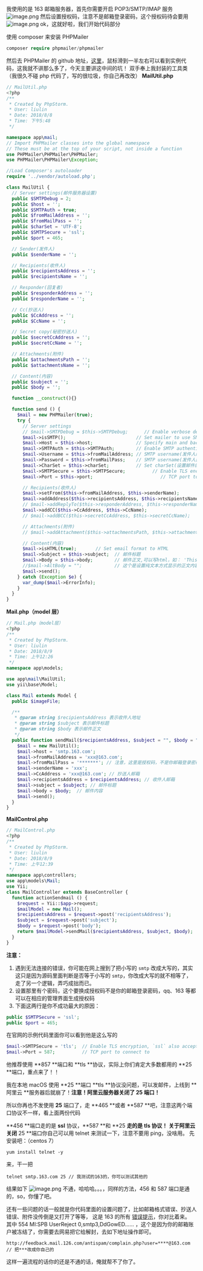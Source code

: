 我使用的是 163 邮箱服务器，首先你需要开启 POP3/SMTP/IMAP 服务
![image.png](https://cdn.nlark.com/yuque/0/2023/png/160765/1676519064530-29b2668b-8824-4a7e-8963-c9630658c683.png#averageHue=%23f5f5f5&clientId=uea5be4ee-38a0-4&from=paste&height=354&id=u4ab29f4b&name=image.png&originHeight=707&originWidth=926&originalType=binary&ratio=2&rotation=0&showTitle=false&size=188676&status=done&style=none&taskId=u0b83f53d-8d8e-4cd1-86c2-2ab3c54b5d9&title=&width=463)
然后设置授权码，注意不是邮箱登录密码，这个授权码待会要用
![image.png](https://cdn.nlark.com/yuque/0/2023/png/160765/1676519078803-b459aedf-6625-455a-b3cc-3feccea7e46c.png#averageHue=%23d2b8a8&clientId=uea5be4ee-38a0-4&from=paste&height=198&id=ue7dfa882&name=image.png&originHeight=395&originWidth=990&originalType=binary&ratio=2&rotation=0&showTitle=false&size=143941&status=done&style=none&taskId=u1717c218-0d05-448a-868e-d45292ef67c&title=&width=495)
ok，这就好啦，我们开始代码部分

使用 composer 来安装 PHPMailer

```php
composer require phpmailer/phpmailer
```

然后去 PHPMailer 的 github 地址，[这里](https://github.com/PHPMailer/PHPMailer)，鼠标滑到一半左右可以看到实例代码，这我就不讲那么多了，今天主要讲这中间的坑！
双手奉上我封装的工具类（我很久不碰 php 代码了，写的很垃圾，你自己再改改）
**MailUtil.php**

```php
// MailUtil.php
<?php
/**
 * Created by PhpStorm.
 * User: liulin
 * Date: 2018/8/8
 * Time: 下午5:48
 */

namespace app\mail;
// Import PHPMailer classes into the global namespace
// These must be at the top of your script, not inside a function
use PHPMailer\PHPMailer\PHPMailer;
use PHPMailer\PHPMailer\Exception;

//Load Composer's autoloader
require '../vendor/autoload.php';

class MailUtil {
  // Server settings(邮件服务器设置)
  public $SMTPDebug = 2;
  public $host = '';
  public $SMTPAuth = true;
  public $fromMailAddress = '';
  public $fromMailPass = '';
  public $charSet = 'UTF-8';
  public $SMTPSecure = 'ssl';
  public $port = 465;

  // Sender(发件人)
  public $senderName = '';

  // Recipients(收件人)
  public $recipientsAddress = '';
  public $recipientsName = '';

  // Responder(回复者)
  public $responderAddress = '';
  public $responderName = '';

  // Cc(抄送人)
  public $CcAddress = '';
  public $CcName = '';

  // Secret copy(秘密抄送人)
  public $secretCcAddress = '';
  public $secretCcName = '';

  // Attachments(附件)
  public $attachmentsPath = '';
  public $attachmentsName = '';

  // Content(内容)
  public $subject = '';
  public $body = '';

  function __construct(){}

  function send () {
    $mail = new PHPMailer(true);
    try {
      // Server settings
      // $mail->SMTPDebug = $this->SMTPDebug;      // Enable verbose debug output(启用详细调试输出)
      $mail->isSMTP();                          // Set mailer to use SMTP(使用SMTP服务)
      $mail->Host = $this->host;                // Specify main and backup SMTP servers(指定主要和备用SMTP服务器)
      $mail->SMTPAuth = $this->SMTPAuth;        // Enable SMTP authentication(启用SMTP身份验证)
      $mail->Username = $this->fromMailAddress; // SMTP username(发件人邮箱)
      $mail->Password = $this->fromMailPass;    // SMTP username(发件人密码)
      $mail->CharSet = $this->charSet;          // Set charSet(设置邮件的字符编码，这很重要，不然中文乱码)
      $mail->SMTPSecure = $this->SMTPSecure;          // Enable TLS encryption, `ssl` also accepted(启用TLS加密，`ssl`也被接受)
      $mail->Port = $this->port;                         // TCP port to connect to(要连接的TCP端口) 常用邮箱的 SMTP 地址和端口参见：https://blog.wpjam.com/m/gmail-qmail-163mail-imap-smtp-pop3/

      // Recipients(收件人)
      $mail->setFrom($this->fromMailAddress, $this->senderName);           // 设置发件人信息，如邮件格式说明中的发件人，这里会显示为Mailer(xxxx@163.com），Mailer是当做名字显示
      $mail->addAddress($this->recipientsAddress, $this->recipientsName);  // 设置收件人信息，如邮件格式说明中的收件人，这里会显示为Liang(yyyy@163.com)
      // $mail->addReplyTo($this->responderAddress, $this->responderName);    // 设置回复人信息，指的是收件人收到邮件后，如果要回复，回复邮件将发送到的邮箱地址
      $mail->addCC($this->CcAddress, $this->CcName);                       // 设置邮件抄送人，可以只写地址，上述的设置也可以只写地址
      // $mail->addBCC($this->secretCcAddress, $this->secretCcName);          // 设置秘密抄送人

      // Attachments(附件)
      // $mail->addAttachment($this->attachmentsPath, $this->attachmentsName); // 上传附件，第二参数为name，可以不传

      // Content(内容)
      $mail->isHTML(true);       // Set email format to HTML
      $mail->Subject = $this->subject;  // 邮件标题
      $mail->Body = $this->body;        // 邮件正文,可以写html，如： 'This is the html body <b>very stronge非常强壮</b>'
      //$mail->AltBody = "";            // 这个是设置纯文本方式显示的正文内容，如果不支持Html方式，就会用到这个，基本无用
      $mail->send();
    } catch (Exception $e) {
      var_dump($mail->ErrorInfo);
    }
  }
}
```

**Mail.php（model 层）**

```php
// Mail.php（model层）
<?php
/**
 * Created by PhpStorm.
 * User: liulin
 * Date: 2018/8/9
 * Time: 上午12:26
 */
namespace app\models;

use app\mail\MailUtil;
use yii\base\Model;

class Mail extends Model {
  public $imageFile;

  /**
   * @param string $recipientsAddress 表示收件人地址
   * @param string $subject 表示邮件标题
   * @param string $body 表示邮件正文
   */
  public function sendMail($recipientsAddress, $subject = "", $body = "") {
    $mail = new MailUtil();
    $mail->host = 'smtp.163.com';
    $mail->fromMailAddress = 'xxx@163.com';
    $mail->fromMailPass = '*******'; // 注意，这里是授权码，不是你邮箱登录密码
    $mail->senderName = 'xxx';
    $mail->CcAddress = 'xxx@163.com'; // 抄送人邮箱
    $mail->recipientsAddress = $recipientsAddress; // 收件人邮箱
    $mail->subject = $subject; // 邮件标题
    $mail->body = $body;  // 邮件内容
    $mail->send();
  }
}
```

**MailControl.php**

```php
// MailControl.php
<?php
/**
 * Created by PhpStorm.
 * User: liulin
 * Date: 2018/8/9
 * Time: 上午12:39
 */
namespace app\controllers;
use app\models\Mail;
use Yii;
class MailController extends BaseController {
  function actionSendmail () {
    $request = Yii::$app->request;
    $mailModel = new Mail();
    $recipientsAddress = $request->post('recipientsAddress');
    $subject = $request->post('subject');
    $body = $request->post('body');
    return $mailModel->sendMail($recipientsAddress, $subject, $body);
  }
}
```

**注意：**

1. 遇到无法连接的错误，你可能在网上搜到了把小写的 `smtp` 改成大写的，其实这只是因为源码里面判断是否等于小写的 `smtp`，你改成大写的就不相等了，走了另一个逻辑，弄巧成拙而已。
2. 设置那里有个密码，这个要换成授权码不是你的邮箱登录密码，qq、163 等都可以在相应的管理界面生成授权码
3. 下面这两行是你不成功最大的原因：

```php
public $SMTPSecure = 'ssl';
public $port = 465;
```

在官网的示例代码里面你可以看到他是这么写的

```php
$mail->SMTPSecure = 'tls';  // Enable TLS encryption, `ssl` also accepted
$mail->Port = 587;          // TCP port to connect to
```

他推荐使用 **857 **端口和 **tls **协议，实际上你们肯定大多数都用的 **25 **端口，重点来了！！

我在本地 macOS 使用 **25 **端口 **tls **协议没问题，可以发邮件，上线到 **阿里云 **服务器后就崩了！**注意！阿里云服务器关闭了 25 端口！**

所以你再也不发使用 **25** 端口了，走 **465 **或者 **587 **吧，注意这两个端口协议不一样，看上面两份代码

**456 **端口走的是 **ssl** 协议，**587 **和 **25 **走的是 **tls** 协议！
关于阿里云关闭** 25 **端口你自己可以用 telnet 来测试一下，注意不要用 ping，没啥用。
先安装吧：（centos 7）

```shell
yum install telnet -y
```

来，干一把

```shell
telnet smtp.163.com 25 // 我测试的163的，你可以测试其他的
```

结果如下
![image.png](https://cdn.nlark.com/yuque/0/2023/png/160765/1676519758913-f641c626-17f0-4adb-9485-3ace4d3b4a12.png#averageHue=%231c1b24&clientId=uea5be4ee-38a0-4&from=paste&height=294&id=uf0b829ee&name=image.png&originHeight=588&originWidth=980&originalType=binary&ratio=2&rotation=0&showTitle=false&size=381991&status=done&style=none&taskId=u1c522a82-4506-4170-ad3b-713ee51bc3c&title=&width=490)
不通，哈哈哈。。。，同样的方法，456 和 587 端口是通的，so，你懂了吧。

还有一些问题的话一般就是你代码里面的设置问题了，比如邮箱格式错误、抄送人错误、附件没传倒是又打开了等等，
这是 163 的所有 [错误提示](http://help.163.com/09/1224/17/5RAJ4LMH00753VB8.html)，你对比着来。
其中 554 MI:SPB UserReject 0,smtp3,DdGowED...... ，这个是因为你的邮箱账户被冻结了，你需要去网易把它给解封，去如下地址操作即可。

```shell
http://feedback.mail.126.com/antispam/complain.php?user=****@163.com // 把***改成你自己的
```

这样一遍流程的话你的还是不通的话，俺就帮不了你了。
